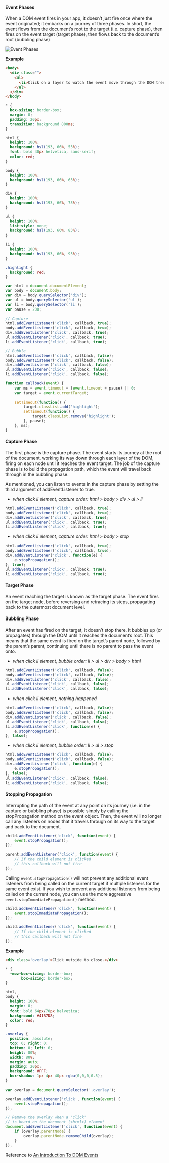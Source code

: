 #### Event Phases

When a DOM event fires in your app, it doesn’t just fire once where the event originated; it embarks on a journey of three phases. In short, the event flows from the document’s root to the target (i.e. capture phase), then fires on the event target (target phase), then flows back to the document’s root (bubbling phase)

![Event Phases](http://media.mediatemple.netdna-cdn.com/wp-content/uploads/2013/10/eventflow.png)

**Example**

```html
<body>
  <div class="">
    <ul>
      <li>Click on a layer to watch the event move through the DOM tree.</li>
    </ul>
  </div>
</body>
```

```css
* {
  box-sizing: border-box;
  margin: 0;
  padding: 20px;
  transition: background 800ms;
}

html {
  height: 100%;
  background: hsl(193, 66%, 55%);
  font: bold 40px helvetica, sans-serif;
  color: red;
}

body {
  height: 100%;
  background: hsl(193, 66%, 65%);
}

div {
  height: 100%;
  background: hsl(193, 66%, 75%);
}

ul {
  height: 100%;
  list-style: none;
  background: hsl(193, 66%, 85%);
}

li {
  height: 100%;
  background: hsl(193, 66%, 95%);
}

.highlight {
  background: red;
}
```

```javascript
var html = document.documentElement;
var body = document.body;
var div = body.querySelector('div');
var ul = body.querySelector('ul');
var li = body.querySelector('li');
var pause = 200;

// Capture
html.addEventListener('click', callback, true);
body.addEventListener('click', callback, true);
div.addEventListener('click', callback, true);
ul.addEventListener('click', callback, true);
li.addEventListener('click', callback, true);

// Bubble
html.addEventListener('click', callback, false);
body.addEventListener('click', callback, false);
div.addEventListener('click', callback, false);
ul.addEventListener('click', callback, false);
li.addEventListener('click', callback, false);

function callback(event) {
    var ms = event.timeout = (event.timeout + pause) || 0;
    var target = event.currentTarget;
    
    setTimeout(function() {
        target.classList.add('highlight');
        setTimeout(function() {
            target.classList.remove('highlight');
        }, pause);
    }, ms);
}
```

#### Capture Phase

The first phase is the capture phase. The event starts its journey at the root of the document, working its way down through each layer of the DOM, firing on each node until it reaches the event target. The job of the capture phase is to build the propagation path, which the event will travel back through in the bubbling phase.

As mentioned, you can listen to events in the capture phase by setting the third argument of addEventListener to true. 

* *when click li element, capture order: html > body > div > ul > li*

```javascript
html.addEventListener('click', callback, true);
body.addEventListener('click', callback, true);
div.addEventListener('click', callback, true);
ul.addEventListener('click', callback, true);
li.addEventListener('click', callback, true);
```
* *when click li element, capture order: html > body > stop*

```javascript
html.addEventListener('click', callback, true);
body.addEventListener('click', callback, true);
div.addEventListener('click', function(e) {
    e.stopPropagation();
}, true);
ul.addEventListener('click', callback, true);
li.addEventListener('click', callback, true);
```

#### Target Phase

An event reaching the target is known as the target phase. The event fires on the target node, before reversing and retracing its steps, propagating back to the outermost document level.

#### Bubbling Phase

After an event has fired on the target, it doesn’t stop there. It bubbles up (or propagates) through the DOM until it reaches the document’s root. This means that the same event is fired on the target’s parent node, followed by the parent’s parent, continuing until there is no parent to pass the event onto.

* *when click li element, bubble order: li > ul > div > body > html*

```javascript
html.addEventListener('click', callback, false);
body.addEventListener('click', callback, false);
div.addEventListener('click', callback, false);
ul.addEventListener('click', callback, false);
li.addEventListener('click', callback, false);
```
* *when click li element, nothing happened*

```javascript
html.addEventListener('click', callback, false);
body.addEventListener('click', callback, false);
div.addEventListener('click', callback, false);
ul.addEventListener('click', callback, false);
li.addEventListener('click', function(e) {
    e.stopPropagation();
}, false);
```
* *when click li element, bubble order: li > ul > stop*

```javascript
html.addEventListener('click', callback, false);
body.addEventListener('click', callback, false);
div.addEventListener('click', function(e) {
    e.stopPropagation();
}, false);
ul.addEventListener('click', callback, false);
li.addEventListener('click', callback, false);
```

#### Stopping Propagation

Interrupting the path of the event at any point on its journey (i.e. in the capture or bubbling phase) is possible simply by calling the stopPropagation method on the event object. Then, the event will no longer call any listeners on nodes that it travels through on its way to the target and back to the document.

```javascript
child.addEventListener('click', function(event) {
    event.stopPropagation();
});

parent.addEventListener('click', function(event) {
    // If the child element is clicked
    // this callback will not fire
});
```
Calling `event.stopPropagation()` will not prevent any additional event listeners from being called on the current target if multiple listeners for the same event exist. If you wish to prevent any additional listeners from being called on the current node, you can use the more aggressive `event.stopImmediatePropagation()` method.

```javascript
child.addEventListener('click', function(event) {
    event.stopImmediatePropagation();
});

child.addEventListener('click', function(event) {
    // If the child element is clicked
    // this callback will not fire
});
```

**Example**

```html
<div class='overlay'>Click outside to close.</div>
```

```css
* {
  -moz-box-sizing: border-box;
       box-sizing: border-box;
}

html,
body {
  height: 100%;
  margin: 0;
  font: bold 64px/70px helvetica;
  background: #41B7D8;
  color: red;
}

.overlay {
  position: absolute;
  top: 0; right: 0;
  bottom: 0; left: 0;
  height: 80%;
  width: 80%;
  margin: auto;
  padding: 20px;
  background: #FFF;
  box-shadow: 1px 4px 40px rgba(0,0,0,0.5);
}
```

```javascript
var overlay = document.querySelector('.overlay');

overlay.addEventListener('click', function(event) {
    event.stopPropagation();
});

// Remove the overlay when a 'click'
// is heard on the document (<html>) element
document.addEventListener('click', function(event) {
    if (overlay.parentNode) {
        overlay.parentNode.removeChild(overlay);
    }
});
```

Reference to [An Introduction To DOM Events](http://www.smashingmagazine.com/2013/11/12/an-introduction-to-dom-events/)
